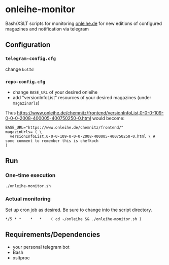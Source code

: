 # onleihe-monitor
Bash/XSLT scripts for monitoring [onleihe.de](https://www.onleihe.de) for new editions of configured magazines and notification via telegram

## Configuration
### `telegram-config.cfg`
change `botId`

### `repo-config.cfg`
- change `BASE_URL` of your desired onleihe
- add "versionInfoList" resources of your desired magazines (under `magazinUrls`)

Thus https://www.onleihe.de/chemnitz/frontend/versionInfoList,0-0-0-109-0-0-0-2008-400005-400750250-0.html
would become:
```
BASE_URL="https://www.onleihe.de/chemnitz/frontend/"
magazinUrls= ( \ 
  versionInfoList,0-0-0-109-0-0-0-2008-400005-400750250-0.html \ # some comment to remember this is chefkoch
)
```

## Run ##
### One-time execution ###
`./onleihe-monitor.sh`

### Actual monitoring ### 
Set up cron job as desired. Be sure to change into the script directory.
```
*/5 * *    *   *    ( cd ~/onleihe && ./onleihe-monitor.sh )
```

## Requirements/Dependencies ##
- your personal telegram bot
- Bash
- xsltproc
